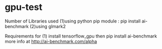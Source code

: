 # gpu-test

Number of Libraries used
(1)using python pip module : pip install ai-benchmark
(2)using glmark2

Requirements for (1)
install tensorflow_gpu
then pip install ai-benchmark
more info at http://ai-benchmark.com/alpha 